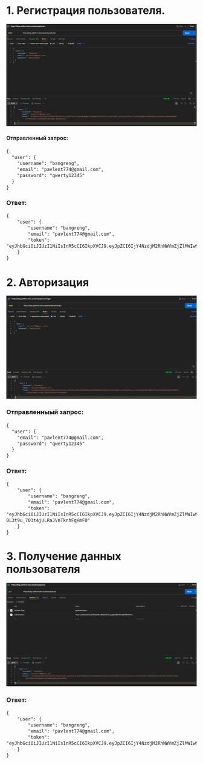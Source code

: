 # 1. Регистрация пользователя.
![Image alt](https://github.com/Bangreng/postman/blob/main/%D0%A0%D0%B5%D0%B3%D0%B8%D1%81%D1%82%D1%80%D0%B0%D1%86%D0%B8%D1%8F.png)
#### Отправленный запрос:
```
{
  "user": {
    "username": "bangreng",
    "email": "pavlent774@gmail.com",
    "password": "qwerty12345"
  }
}
```

### Ответ:
```
{
    "user": {
        "username": "bangreng",
        "email": "pavlent774@gmail.com",
        "token": "eyJhbGciOiJIUzI1NiIsInR5cCI6IkpXVCJ9.eyJpZCI6IjY4NzdjM2RhNWVmZjZlMWIwMGQyN2Y1OSIsInVzZXJuYW1lIjoiYmFuZ3JlbmciLCJleHAiOjE3NTc4NjMzODYsImlhdCI6MTc1MjY3OTM4Nn0.LltYRU3ubGHV_Yjq1VZgSXfLDW2c2g5C_Qo80EQexSc"
    }
}
```


# 2. Авторизация
![Image alt](https://github.com/Bangreng/postman/blob/main/%D0%9B%D0%BE%D0%B3%D0%B8%D0%BD.png)
### Отправленныый запрос:

```
{
  "user": {
    "email": "pavlent774@gmail.com",
    "password": "qwerty12345"
  }
}
```

### Ответ:
```
{
    "user": {
        "username": "bangreng",
        "email": "pavlent774@gmail.com",
        "token": "eyJhbGciOiJIUzI1NiIsInR5cCI6IkpXVCJ9.eyJpZCI6IjY4NzdjM2RhNWVmZjZlMWIwMGQyN2Y1OSIsInVzZXJuYW1lIjoiYmFuZ3JlbmciLCJleHAiOjE3NTc4NjM1OTYsImlhdCI6MTc1MjY3OTU5Nn0.cF27GUrv40oZ-0L3t9u_703t4jULRaJVnTknhFqHmF0"
    }
}
```


# 3. Получение данных пользователя
![Image alt](https://github.com/Bangreng/postman/blob/main/%D0%9F%D0%BE%D0%BB%D1%83%D1%87%D0%B5%D0%BD%D0%B8%D0%B5%20%D0%B4%D0%B0%D0%BD%D0%BD%D1%8B%D1%85.png)
### Ответ:

```
{
    "user": {
        "username": "bangreng",
        "email": "pavlent774@gmail.com",
        "token": "eyJhbGciOiJIUzI1NiIsInR5cCI6IkpXVCJ9.eyJpZCI6IjY4NzdjM2RhNWVmZjZlMWIwMGQyN2Y1OSIsInVzZXJuYW1lIjoiYmFuZ3JlbmciLCJleHAiOjE3NTc4NjM3NTAsImlhdCI6MTc1MjY3OTc1MH0.HElUVJGXz5hNM2kBsBvZyk9HoKE9cbaPvth2g_UPFEQ"
    }
}
```
